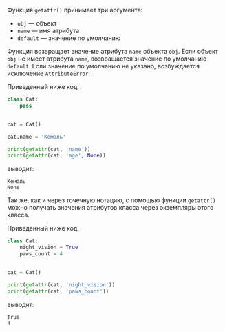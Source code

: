 Функция `getattr()` принимает три аргумента:

- `obj` — объект
- `name` — имя атрибута
- `default` — значение по умолчанию

Функция возвращает значение атрибута `name` объекта `obj`. Если объект `obj` не имеет атрибута `name`, возвращается значение по умолчанию `default`. Если значение по умолчанию не указано, возбуждается исключение `AttributeError`.

Приведенный ниже код: 

```python
class Cat:
    pass


cat = Cat()

cat.name = 'Кемаль'

print(getattr(cat, 'name'))
print(getattr(cat, 'age', None))
```

выводит:

```no-highlight
Кемаль
None
```

Так же, как и через точечную нотацию, с помощью функции `getattr()` можно получать значения атрибутов класса через экземпляры этого класса.

Приведенный ниже код:

```python
class Cat:
    night_vision = True
    paws_count = 4


cat = Cat()

print(getattr(cat, 'night_vision'))
print(getattr(cat, 'paws_count'))
```

выводит:

```no-highlight
True
4
```